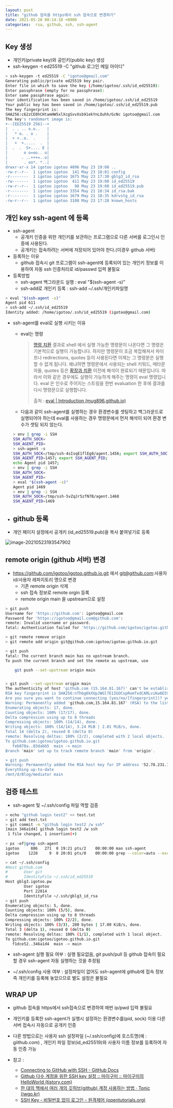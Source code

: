 ```yaml
---
layout: post
title: "github 접속을 https에서 ssh 접속으로 변경하기"
date: 2021-05-20 00:14:10 +0900
categories:  rsa, github, ssh, ssh-agent
---
```


##  Key 생성

- 개인키(private key)와 공인키(public key) 생성
- ssh-keygen -t ed25519 -C "github 로그인 메일 아이디"

```bash
> ssh-keygen -t ed25519 -C "igotoo@gmail.com"
Generating public/private ed25519 key pair.
Enter file in which to save the key (/home/igotoo/.ssh/id_ed25519):
Enter passphrase (empty for no passphrase):
Enter same passphrase again:
Your identification has been saved in /home/igotoo/.ssh/id_ed25519
Your public key has been saved in /home/igotoo/.ssh/id_ed25519.pub
The key fingerprint is:
SHA256:c62zCE0hCHtamHW5xlXcgSvvXsb91ekYnLOuhh/GcNc igotoo@gmail.com
The key's randomart image is:
+--[ED25519 256]--+
|  . . .. o.o..   |
|   * o. . o .    |
|  + +..o.  .     |
|   +  +.....  .  |
|  .  .  S+.... E |
|       o o=oo.. o|
|      . ..+++=..o|
|       . oo*. *..|
drwxr-xr-x 14 igotoo igotoo 4096 May 23 19:08 ..
-rw-r--r--  1 igotoo igotoo  141 May 23 18:01 config
-r--------  1 igotoo igotoo 1675 May 23 17:30 gblg3_id_rsa
-rw-------  1 igotoo igotoo  411 May 23 19:08 id_ed25519
-rw-r--r--  1 igotoo igotoo   98 May 23 19:08 id_ed25519.pub
-r--------  1 igotoo igotoo 3354 May 21 18:34 id_rsa.bak
-r--------  1 igotoo igotoo 1679 May 21 18:35 kdrvstg_id_rsa
-rw-r--r--  1 igotoo igotoo 3108 May 23 17:28 known_hosts
```

## 개인 key ssh-agent 에 등록 

- ssh-agent 
  - 공개키 인증을 위한 개인키를 보관하는 프로그램으로 다른 서버를 로그인시 인증에 사용된다.
  - 공개키는 접속하려는 서버에 저장되어 있어야 한다.(이경우 github 서버)
- 등록하는 이유 
  - github 접속시 git 프로그램이 ssh-agent에 등록되어 있는 개인키 정보를 이용하여  자동 ssh 인증처리로 id/passwd 입력 불필요
- 등록방법 
  - ssh-agent 백그라운드 실행 : eval "$(ssh-agent -s)"
  - ssh-add로 개인키 등록 : ssh-add ~/.ssh/개인키파일명

```bash
> eval "$(ssh-agent -s)"
Agent pid 611
> ssh-add ~/.ssh/id_ed25519
Identity added: /home/igotoo/.ssh/id_ed25519 (igotoo@gmail.com)
```

- ssh-agent를 eval로 실행 시키는 이유

  - eval는 명령

    >  [명령 치환](https://mug896.github.io/bash-shell/exp_and_sub/command_substitution.html) 결과로 shell 에서 실행 가능한 명령문이 나온다면 그 명령은 기본적으로 실행이 가능합니다. 하지만 명령문이 조금 복잡해져서 파이프나 redirections, quotes 등이 사용된다면 이제는 그 명령문은 실행할 수 없게 됩니다. 왜냐하면 명령문에서 사용되는 shell 키워드, 메타문자들, quotes 등은 [확장과 치환](https://mug896.github.io/bash-shell/expansions_and_substitutions.html) 이전에 해석이 완료되기 때문입니다. 따라서 이와 같은 경우에도 실행이 가능하게 해주는 명령이 eval 명령입니다. eval 은 인수로 주어지는 스트링을 한번 evaluation 한 후에 결과를 다시 명령문으로 실행합니다.
    >
    > 출처 : [eval | Introduction (mug896.github.io)](https://mug896.github.io/bash-shell/eval.html)

  - 다음과 같이 ssh-agent를 실행하는 경우 환경변수를 셋팅하고 백그라운드로 실행되어야 하는데 eval를 사용하는 경우 명령문에서 먼저 해석이 되어 환경 변수가 셋팅 되지 않는다.

  ```bash
  > env | grep -i SSH
  SSH_AUTH_SOCK=
  SSH_AGENT_PID=
  > ssh-agent -s
  SSH_AUTH_SOCK=/tmp/ssh-4sIsqE1flEg0/agent.1456; export SSH_AUTH_SOCK;
  SSH_AGENT_PID=1457; export SSH_AGENT_PID;
  echo Agent pid 1457;
  > env | grep -i SSH
  SSH_AUTH_SOCK=
  SSH_AGENT_PID=
  > eval "$(ssh-agent -s)"
  Agent pid 1469
  > env | grep -i SSH
  SSH_AUTH_SOCK=/tmp/ssh-5vZqJr5zfN7B/agent.1468
  SSH_AGENT_PID=1469
  ```

- ## github 등록

- 개인 페이지 설정에서 공개키 (id_ed25519.pub)을 복사 붙여넣기로 등록

![image-20210523193547902](/assets/images/image-20210523193547902.png)

## remote origin (github 서버) 변경 

- https://github.com/igotoo/igotoo.github.io.git 에서 git@github.com:사용자id/사용자 레파지토리 명으로 변경
  - 기존 remote origin 삭제
  - ssh 접속 정보로 remote orgin 등록 
  - remote origin main 을 upstream으로 설정

```bash
> git push
Username for 'https://github.com': igotoo@gmail.com
Password for 'https://igotoo@gmail.com@github.com':
remote: Invalid username or password.
fatal: Authentication failed for 'https://github.com/igotoo/igotoo.github.io.git/'

> git remote remove origin
> git remote add origin git@github.com:igotoo/igotoo.github.io.git

> git push
fatal: The current branch main has no upstream branch.
To push the current branch and set the remote as upstream, use

    git push --set-upstream origin main


> git push --set-upstream origin main
The authenticity of host 'github.com (15.164.81.167)' can't be established.
RSA key fingerprint is SHA256:nThbg6kXUpJWGl7E1IGOCspRomTxdCARLviKw6E5SY8.
Are you sure you want to continue connecting (yes/no/[fingerprint])? yes
Warning: Permanently added 'github.com,15.164.81.167' (RSA) to the list of known hosts.
Enumerating objects: 17, done.
Counting objects: 100% (17/17), done.
Delta compression using up to 8 threads
Compressing objects: 100% (14/14), done.
Writing objects: 100% (14/14), 3.24 MiB | 2.01 MiB/s, done.
Total 14 (delta 2), reused 0 (delta 0)
remote: Resolving deltas: 100% (2/2), completed with 2 local objects.
To github.com:igotoo/igotoo.github.io.git
   feb878a..83dabb5  main -> main
Branch 'main' set up to track remote branch 'main' from 'origin'.

> git push
Warning: Permanently added the RSA host key for IP address '52.78.231.108' to the list of known hosts.
Everything up-to-date
/mnt/d/Blog/mediator main
```



## 검증 테스트 

- ssh-agent  및 ~/.ssh/config 파일 역할 검증

```bash
> echo "github login test2" >> test.txt
> git add test.txt
> git commit -m "github login test2 /w ssh"
[main 346a1d4] github login test2 /w ssh
 1 file changed, 1 insertion(+)
 
> ps -ef|grep ssh-agent
igotoo     886   271  0 19:21 pts/2    00:00:00 man ssh-agent
igotoo    1228     9  0 20:01 pts/0    00:00:00 grep --color=auto --exclude-dir=.bzr --exclude-dir=CVS --exclude-dir=.git --exclude-dir=.hg --exclude-dir=.svn --exclude-dir=.idea --exclude-dir=.tox ssh-agent

> cat ~/.ssh/config
#Host github.com
#       User git
#       IdentityFile ~/.ssh/id_ed25519
Host gblg3.igotoo.pw
        User igotoo
        Port 22014
        IdentityFile ~/.ssh/gblg3_id_rsa
> git push
Enumerating objects: 5, done.
Counting objects: 100% (5/5), done.
Delta compression using up to 8 threads
Compressing objects: 100% (2/2), done.
Writing objects: 100% (3/3), 280 bytes | 17.00 KiB/s, done.
Total 3 (delta 1), reused 0 (delta 0)
remote: Resolving deltas: 100% (1/1), completed with 1 local object.
To github.com:igotoo/igotoo.github.io.git
   f1dce52..346a1d4  main -> main
```

- ssh-agent 실행 필요 여부  :  실행 필요없음, git push/pull 등 github 접속이 필요할 경우 ssh-agent 자동 실행하는 것을 추정됨 

- ~/.ssh/config 사용 여부  : 설정파일이 없어도 ssh-agent에 github에 접속 정보 즉 개인키를 등록해 놓았으므로 별도 설정은 불필요



## WRAP UP

- github 접속을 https에서 ssh접속으로 변경하여 매번 ip/pwd 입력 불필요
- 개인키를 등록한 ssh-agent가 실행시 설정하는 환경변수를(pid, sock) 이용 다른 서버 접속시 자동으로 공개키 인증
- 다른 방법으로는 사용자 ssh 설정파일 (~/.ssh/config)에 호스트명(예 : giithub.com) , 개인키 파일 정보(id_ed25519)와 사용자 이름 정보를 등록하여 자동 인증 가능

- 참고 :
  - [Connecting to GitHub with SSH - GitHub Docs](https://docs.github.com/en/github/authenticating-to-github/connecting-to-github-with-ssh)
  -  [Github 다수 계정을 위한 SSH key 설정 :: 마이구미 :: 마이구미의 HelloWorld (tistory.com)](https://mygumi.tistory.com/96)
  - [한 대의 맥에서 여러 개의 깃허브(github) 계정 사용하는 방법 · Tonic (jwgo.kr)](https://devlog.jwgo.kr/2018/08/17/how-to-use-multi-github-accounts-with-a-machine/)
  - [SSH Key - 비밀번호 없이 로그인 - 원격제어 (opentutorials.org)](https://opentutorials.org/module/432/3742)

